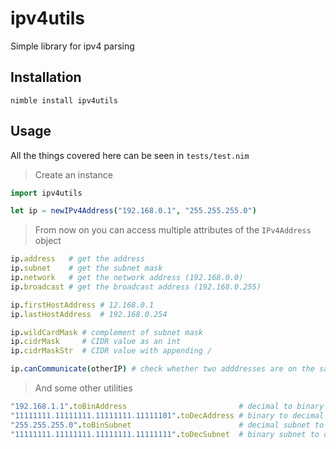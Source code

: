 # ipv4utils

Simple library for ipv4 parsing

## Installation

```
nimble install ipv4utils
```

## Usage

All the things covered here can be seen in `tests/test.nim`

> Create an instance

```nim
import ipv4utils

let ip = newIPv4Address("192.168.0.1", "255.255.255.0")
```

> From now on you can access multiple attributes of the `IPv4Address` object

```nim
ip.address   # get the address
ip.subnet    # get the subnet mask
ip.network   # get the network address (192.168.0.0)
ip.broadcast # get the broadcast address (192.168.0.255)

ip.firstHostAddress # 12.168.0.1
ip.lastHostAddress  # 192.168.0.254

ip.wildCardMask # complement of subnet mask
ip.cidrMask     # CIDR value as an int
ip.cidrMaskStr  # CIDR value with appending /

ip.canCommunicate(otherIP) # check whether two adddresses are on the same network
```

> And some other utilities

```nim
"192.168.1.1".toBinAddress                         # decimal to binary
"11111111.11111111.11111111.11111101".toDecAddress # binary to decimal
"255.255.255.0".toBinSubnet                        # decimal subnet to binary subnet
"11111111.11111111.11111111.11111111".toDecSubnet  # binary subnet to decimal subnet
```

